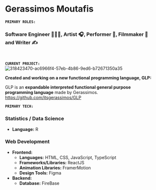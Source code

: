 
# Gerassimos Moutafis

**`PRIMARY ROLES:`**  
### Software Engineer 👨🏻‍💻, Artist 🎧, Performer 🎤, Filmmaker 🎥 and Writer ✍

<br/>

**`CURRENT PROJECT:`**  
![318423470-ac6966f4-57eb-4b86-9ed6-b72671350a35](https://github.com/itsgerassimos/itsgerassimos/assets/136891956/19f0cc51-0164-4385-8c40-0645f07d478d)

**Created and working on a new functional programming language, GLP:**

GLP is an **expandable interpreted functional general purpose programming language** made by Gerassimos.
https://github.com/itsgerassimos/GLP

**`PRIMARY TECH:`**  
### Statistics / Data Science
- **Language:** R

### Web Development
- **Frontend:**
  - **Languages:** HTML, CSS, JavaScript, TypeScript
  - **Frameworks/Libraries:** ReactJS
  - **Animation Libraries:** FramerMotion
  - **Design Tools:** Figma
- **Backend:**
  - **Database:** FireBase

